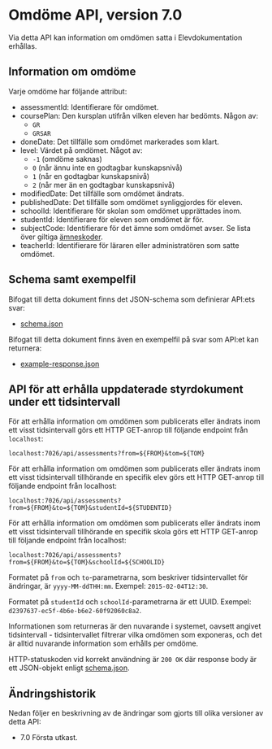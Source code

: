 Omdöme API, version 7.0
==============================
Via detta API kan information om omdömen satta i Elevdokumentation erhållas.

Information om omdöme
---------------------------
Varje omdöme har följande attribut: 
- assessmentId: Identifierare för omdömet.
- coursePlan: Den kursplan utifrån vilken eleven har bedömts. Någon av: 
    - `GR` 
    - `GRSAR`
- doneDate: Det tillfälle som omdömet markerades som klart.
- level: Värdet på omdömet. Något av: 
    - `-1` (omdöme saknas)
    - `0` (når ännu inte en godtagbar kunskapsnivå)
    - `1` (når en godtagbar kunskapsnivå)
    - `2` (når mer än en godtagbar kunskapsnivå)
- modifiedDate: Det tillfälle som omdömet ändrats.
- publishedDate: Det tillfälle som omdömet synliggjordes för eleven.
- schoolId: Identifierare för skolan som omdömet upprättades inom.
- studentId: Identifierare för eleven som omdömet är för.
- subjectCode: Identifierare för det ämne som omdömet avser. Se lista över giltiga [ämneskoder](https://github.com/pingpong-lms/skolplattform-api/blob/master/%C3%A4mneskoder.md).
- teacherId: Identifierare för läraren eller administratören som satte omdömet.

Schema samt exempelfil
-------------------
Bifogat till detta dokument finns det JSON-schema som definierar API:ets svar:
- [schema.json](schema.json)

Bifogat till detta dokument finns även en exempelfil på svar som API:et kan returnera:
- [example-response.json](example-response.json)

API för att erhålla uppdaterade styrdokument under ett tidsintervall
--------------------------------------------------------------------
För att erhålla information om omdömen som publicerats eller ändrats inom ett visst tidsintervall görs ett HTTP GET-anrop till följande endpoint från `localhost`:

    localhost:7026/api/assessments?from=${FROM}&tom=${TOM}

För att erhålla information om omdömen som publicerats eller ändrats inom ett visst tidsintervall tillhörande en specifik elev görs ett HTTP GET-anrop till följande endpoint från localhost:

    localhost:7026/api/assessments?from=${FROM}&to=${TOM}&studentId=${STUDENTID}

För att erhålla information om omdömen som publicerats eller ändrats inom ett visst tidsintervall tillhörande en specifik skola görs ett HTTP GET-anrop till följande endpoint från localhost:

    localhost:7026/api/assessments?from=${FROM}&to=${TOM}&schoolId=${SCHOOLID}

Formatet på `from` och `to`-parametrarna, som beskriver tidsintervallet för ändringar, är `yyyy-MM-ddTHH:mm`. Exempel: `2015-02-04T12:30`.

Formatet på `studentId` och `schoolId`-parametrarna är ett UUID. Exempel: `d2397637-ec5f-4b6e-b6e2-60f92060c8a2`.

Informationen som returneras är den nuvarande i systemet, oavsett angivet tidsintervall - tidsintervallet filtrerar vilka omdömen som exponeras, och det är alltid nuvarande information som erhålls per omdöme.

HTTP-statuskoden vid korrekt användning är `200 OK` där response body är ett JSON-objekt enligt [schema.json](schema.json).

Ändringshistorik
----------------
Nedan följer en beskrivning av de ändringar som gjorts till olika versioner av detta API:
- 7.0 Första utkast.
